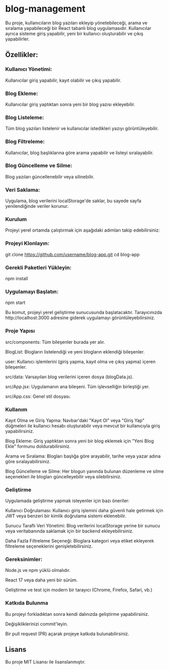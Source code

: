 # blog-management

Bu proje, kullanıcıların blog yazıları ekleyip yönetebileceği, arama ve sıralama yapabileceği bir React tabanlı blog uygulamasıdır. Kullanıcılar ayrıca sisteme giriş yapabilir, yeni bir kullanıcı oluşturabilir ve çıkış yapabilirler.

## Özellikler:

### Kullanıcı Yönetimi:
Kullanıcılar giriş yapabilir, kayıt olabilir ve çıkış yapabilir.

### Blog Ekleme: 
Kullanıcılar giriş yaptıktan sonra yeni bir blog yazısı ekleyebilir.

### Blog Listeleme: 
Tüm blog yazıları listelenir ve kullanıcılar istedikleri yazıyı görüntüleyebilir.

### Blog Filtreleme: 
Kullanıcılar, blog başlıklarına göre arama yapabilir ve listeyi sıralayabilir.

### Blog Güncelleme ve Silme: 
Blog yazıları güncellenebilir veya silinebilir.

### Veri Saklama: 
Uygulama, blog verilerini localStorage'de saklar, bu sayede sayfa yenilendiğinde veriler korunur.

### Kurulum

Projeyi yerel ortamda çalıştırmak için aşağıdaki adımları takip edebilirsiniz:

### Projeyi Klonlayın:

git clone https://github.com/username/blog-app.git
cd blog-app

### Gerekli Paketleri Yükleyin:

npm install

### Uygulamayı Başlatın:

npm start

Bu komut, projeyi yerel geliştirme sunucusunda başlatacaktır. Tarayıcınızda http://localhost:3000 adresine giderek uygulamayı görüntüleyebilirsiniz.

### Proje Yapısı

src/components: Tüm bileşenler burada yer alır.

BlogList: Blogların listelendiği ve yeni blogların eklendiği bileşenler.

user: Kullanıcı işlemlerini (giriş yapma, kayıt olma ve çıkış yapma) içeren bileşenler.

src/data: Varsayılan blog verilerini içeren dosya (blogData.js).

src/App.jsx: Uygulamanın ana bileşeni. Tüm işlevselliğin birleştiği yer.

src/App.css: Genel stil dosyası.

### Kullanım

Kayıt Olma ve Giriş Yapma: Navbar'daki "Kayıt Ol" veya "Giriş Yap" düğmeleri ile kullanıcı hesabı oluşturabilir veya mevcut bir kullanıcıyla giriş yapabilirsiniz.

Blog Ekleme: Giriş yaptıktan sonra yeni bir blog eklemek için "Yeni Blog Ekle" formunu doldurabilirsiniz.

Arama ve Sıralama: Blogları başlığa göre arayabilir, tarihe veya yazar adına göre sıralayabilirsiniz.

Blog Güncelleme ve Silme: Her blogun yanında bulunan düzenleme ve silme seçenekleri ile blogları güncelleyebilir veya silebilirsiniz.

### Geliştirme
Uygulamada geliştirme yapmak isteyenler için bazı öneriler:

Kullanıcı Doğrulaması: Kullanıcı giriş işlemini daha güvenli hale getirmek için JWT veya benzeri bir kimlik doğrulama sistemi eklenebilir.

Sunucu Taraflı Veri Yönetimi: Blog verilerini localStorage yerine bir sunucu veya veritabanında saklamak için bir backend ekleyebilirsiniz.

Daha Fazla Filtreleme Seçeneği: Bloglara kategori veya etiket ekleyerek filtreleme seçeneklerini genişletebilirsiniz.


### Gereksinimler:

Node.js ve npm yüklü olmalıdır.

React 17 veya daha yeni bir sürüm.

Geliştirme ve test için modern bir tarayıcı (Chrome, Firefox, Safari, vb.)

### Katkıda Bulunma

Bu projeyi forkladıktan sonra kendi dalınızda geliştirme yapabilirsiniz.

Değişikliklerinizi commit'leyin.

Bir pull request (PR) açarak projeye katkıda bulunabilirsiniz.

## Lisans
Bu proje MIT Lisansı ile lisanslanmıştır.

